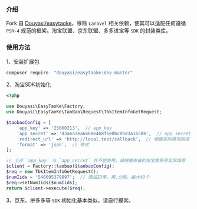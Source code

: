 ### 介绍

Fork 自 [Douyasi/easytaoke](https://github.com/Douyasi/easytaoke)，移除 `Laravel` 相关依赖，使其可以适配任何遵循 `PSR-4` 规范的框架。淘宝联盟、京东联盟、多多进宝等 `SDK` 的封装类库。

### 使用方法


1、安装扩展包

```bash
composer require  "douyasi/easytaoke:dev-master"
```

2、淘宝SDK初始化

```php
<?php

use Douyasi\EasyTaoKe\Factory;
use Douyasi\EasyTaoKe\TaoBao\Request\TbkItemInfoGetRequest;

$taobaoConfig = [
    'app_key' => '25660213',  // app_key
    'app_secret' => 'd3a6a3ea6668e4b8f1e0bc9bd3a1650b',  // app_secret
    'redirect_url' => 'http://local.test/callback',  // 根据实际填写回调 url
    'format' => 'json',  // 格式
];

// 上述 `app_key` 与 `app_secret` 并不能使用，请根据申请的淘宝客账号实际填写
$client = Factory::taobao($taobaoConfig);
$req = new TbkItemInfoGetRequest();
$numIids = '546695379897';  // 商品ID串，用,分割，最大40个
$req->setNumIids($numIids);
return $client->execute($req);
```

3、京东、拼多多等 `SDK` 初始化基本类似，请自行摸索。
